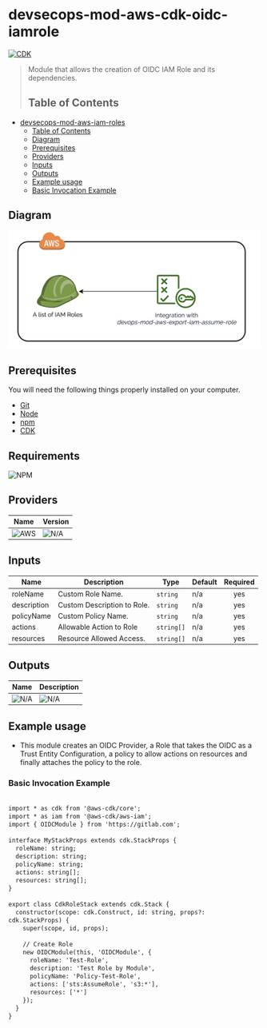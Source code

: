 # devsecops-mod-aws-cdk-oidc-iamrole

[![CDK](https://img.shields.io/badge/CDK-2.138.0-yellow)](https://docs.aws.amazon.com/cdk/v2/guide/getting_started.html)

> Module that allows the creation of OIDC IAM Role and its dependencies.
>
> ## Table of Contents

- [devsecops-mod-aws-iam-roles](#devsecops-mod-aws-iam-roles)
  - [Table of Contents](#Table-of-Contents)
  - [Diagram](#Diagram)
  - [Prerequisites](#Prerequisites)
  - [Providers](#Providers)
  - [Inputs](#Inputs)
  - [Outputs](#Outputs)
  - [Example usage](#Example-usage)
  - [Basic Invocation Example](#Basic-Invocation-Example)

## Diagram

![](./images/design.png)

## Prerequisites

You will need the following things properly installed on your computer.

- [Git](http://git-scm.com/)
- [Node](https://nodejs.org/en/download)
- [npm](https://docs.npmjs.com/downloading-and-installing-node-js-and-npm)
- [CDK](https://docs.aws.amazon.com/cdk/v2/guide/getting_started.html#getting_started_install)

## Requirements

![NPM](https://img.shields.io/badge/NPM%20INSTALL-grey?style=for-the-badge&logo=NPM)



## Providers

| Name | Version |
| ---- | ------- |
| ![AWS](https://img.shields.io/badge/AWS-gree)  | ![N/A](https://img.shields.io/badge/N/A-grey)     |

## Inputs

| Name                  | Description                                                                                                                        | Type     | Default | Required |
| --------------------- | ---------------------------------------------------------------------------------------------------------------------------------- | -------- | ------- | :------: |
| roleName                 | Custom Role Name.                                                                                                            | `string`    | n/a     |   yes    |
| description                  | Custom Description to Role.                                                                                                       | `string`    | n/a     |   yes    |
| policyName    | Custom Policy Name.                                                                    | `string` | n/a   |    yes    |
| actions           | Allowable Action to Role                                                                                                           | `string[]` | n/a    |    yes    |
| resources | Resource Allowed Access.                                                       | `string[]` | n/a |    yes    |


## Outputs

| Name  | Description                                 |
| ----- | ------------------------------------------- |
| ![N/A](https://img.shields.io/badge/N/A-grey) | ![N/A](https://img.shields.io/badge/N/A-grey) |

## Example usage

- This module creates an OIDC Provider, a Role that takes the OIDC as a Trust Entity Configuration, a policy to allow actions on resources and finally attaches the policy to the role.


### Basic Invocation Example

```CDK

import * as cdk from '@aws-cdk/core';
import * as iam from '@aws-cdk/aws-iam';
import { OIDCModule } from 'https://gitlab.com';

interface MyStackProps extends cdk.StackProps {
  roleName: string;
  description: string;
  policyName: string;
  actions: string[];
  resources: string[];
}

export class CdkRoleStack extends cdk.Stack {
  constructor(scope: cdk.Construct, id: string, props?: cdk.StackProps) {
    super(scope, id, props);

    // Create Role
    new OIDCModule(this, 'OIDCModule', {
      roleName: 'Test-Role',
      description: 'Test Role by Module',
      policyName: 'Policy-Test-Role',
      actions: ['sts:AssumeRole', 's3:*'],
      resources: ['*']
    });
  }
}

```

